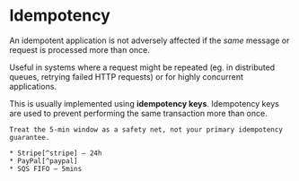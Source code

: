 # Idempotency

An idempotent application is not adversely affected if the _same_ message or request is processed more than once.

Useful in systems where a request might be repeated (eg. in distributed queues, retrying failed HTTP requests) or for highly concurrent applications. 

This is usually implemented using **idempotency keys**. Idempotency keys are used to prevent performing the same transaction more than once.

~~~admonish tip title="SQS FIFO deduplication"
Treat the 5-min window as a safety net, not your primary idempotency guarantee.
~~~

~~~admonish example title="Real-life examples & idempotency guarantees"
* Stripe[^stripe] — 24h
* PayPal[^paypal]
* SQS FIFO — 5mins
~~~

[^stripe]: [https://stripe.com/docs/api/idempotent_requests](https://stripe.com/docs/api/idempotent_requests)

[^paypal]: [https://developer.paypal.com/reference/guidelines/idempotency/](https://developer.paypal.com/reference/guidelines/idempotency/)
